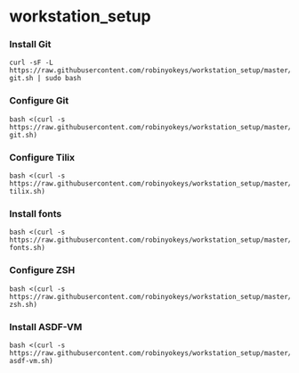 # workstation_setup

### Install Git

```
curl -sF -L https://raw.githubusercontent.com/robinyokeys/workstation_setup/master/system/install-git.sh | sudo bash
```

### Configure Git

```
bash <(curl -s https://raw.githubusercontent.com/robinyokeys/workstation_setup/master/userspace/configure-git.sh)
```

### Configure Tilix

```
bash <(curl -s https://raw.githubusercontent.com/robinyokeys/workstation_setup/master/userspace/configure-tilix.sh)
```

### Install fonts

```
bash <(curl -s https://raw.githubusercontent.com/robinyokeys/workstation_setup/master/userspace/install-fonts.sh)
```

### Configure ZSH

```
bash <(curl -s https://raw.githubusercontent.com/robinyokeys/workstation_setup/master/userspace/configure-zsh.sh)
```

### Install ASDF-VM

```
bash <(curl -s https://raw.githubusercontent.com/robinyokeys/workstation_setup/master/userspace/install-asdf-vm.sh)
```

